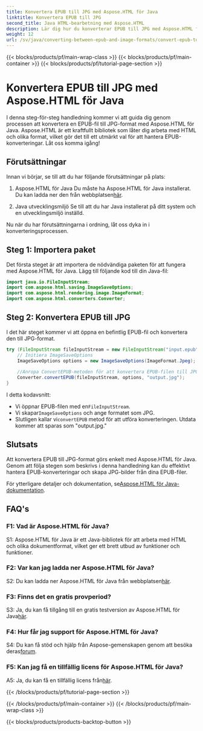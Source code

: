 ```yaml
---
title: Konvertera EPUB till JPG med Aspose.HTML för Java
linktitle: Konvertera EPUB till JPG
second_title: Java HTML-bearbetning med Aspose.HTML
description: Lär dig hur du konverterar EPUB till JPG med Aspose.HTML för Java. Följ vår steg-för-steg-guide och utnyttja kraften i Aspose.HTML.
weight: 12
url: /sv/java/converting-between-epub-and-image-formats/convert-epub-to-jpg/
---
```


{{< blocks/products/pf/main-wrap-class >}}
{{< blocks/products/pf/main-container >}}
{{< blocks/products/pf/tutorial-page-section >}}

# Konvertera EPUB till JPG med Aspose.HTML för Java

I denna steg-för-steg handledning kommer vi att guida dig genom processen att konvertera en EPUB-fil till JPG-format med Aspose.HTML för Java. Aspose.HTML är ett kraftfullt bibliotek som låter dig arbeta med HTML och olika format, vilket gör det till ett utmärkt val för att hantera EPUB-konverteringar. Låt oss komma igång!

## Förutsättningar

Innan vi börjar, se till att du har följande förutsättningar på plats:

1. Aspose.HTML för Java
 Du måste ha Aspose.HTML för Java installerat. Du kan ladda ner den från webbplatsen[här](https://releases.aspose.com/html/java/).

2. Java utvecklingsmiljö
Se till att du har Java installerat på ditt system och en utvecklingsmiljö inställd.

Nu när du har förutsättningarna i ordning, låt oss dyka in i konverteringsprocessen.

## Steg 1: Importera paket

Det första steget är att importera de nödvändiga paketen för att fungera med Aspose.HTML för Java. Lägg till följande kod till din Java-fil:

```java
import java.io.FileInputStream;
import com.aspose.html.saving.ImageSaveOptions;
import com.aspose.html.rendering.image.ImageFormat;
import com.aspose.html.converters.Converter;
```

## Steg 2: Konvertera EPUB till JPG

I det här steget kommer vi att öppna en befintlig EPUB-fil och konvertera den till JPG-format.

```java
try (FileInputStream fileInputStream = new FileInputStream("input.epub")) {
    // Initiera ImageSaveOptions
    ImageSaveOptions options = new ImageSaveOptions(ImageFormat.Jpeg);
    
    //Anropa ConvertEPUB-metoden för att konvertera EPUB-filen till JPG.
    Converter.convertEPUB(fileInputStream, options, "output.jpg");
}
```

I detta kodavsnitt:

-  Vi öppnar EPUB-filen med en`FileInputStream`.
-  Vi skapar`ImageSaveOptions` och ange formatet som JPG.
-  Slutligen kallar vi`convertEPUB` metod för att utföra konverteringen. Utdata kommer att sparas som "output.jpg."

## Slutsats

Att konvertera EPUB till JPG-format görs enkelt med Aspose.HTML för Java. Genom att följa stegen som beskrivs i denna handledning kan du effektivt hantera EPUB-konverteringar och skapa JPG-bilder från dina EPUB-filer.

 För ytterligare detaljer och dokumentation, se[Aspose.HTML för Java-dokumentation](https://reference.aspose.com/html/java/).

## FAQ's

### F1: Vad är Aspose.HTML för Java?

S1: Aspose.HTML för Java är ett Java-bibliotek för att arbeta med HTML och olika dokumentformat, vilket ger ett brett utbud av funktioner och funktioner.

### F2: Var kan jag ladda ner Aspose.HTML för Java?

 S2: Du kan ladda ner Aspose.HTML för Java från webbplatsen[här](https://releases.aspose.com/html/java/).

### F3: Finns det en gratis provperiod?

 S3: Ja, du kan få tillgång till en gratis testversion av Aspose.HTML för Java[här](https://releases.aspose.com/).

### F4: Hur får jag support för Aspose.HTML för Java?

 S4: Du kan få stöd och hjälp från Aspose-gemenskapen genom att besöka deras[forum](https://forum.aspose.com/).

### F5: Kan jag få en tillfällig licens för Aspose.HTML för Java?

A5: Ja, du kan få en tillfällig licens från[här](https://purchase.aspose.com/temporary-license/).

{{< /blocks/products/pf/tutorial-page-section >}}

{{< /blocks/products/pf/main-container >}}
{{< /blocks/products/pf/main-wrap-class >}}

{{< blocks/products/products-backtop-button >}}
